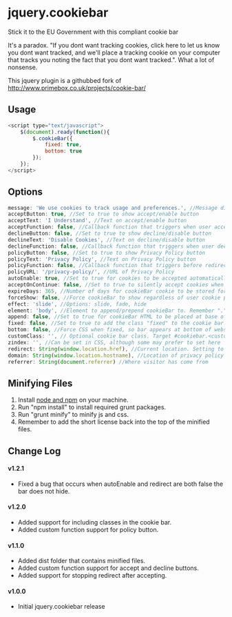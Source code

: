 # jquery.cookiebar
Stick it to the EU Government with this compliant cookie bar

It's a paradox. "If you dont want tracking cookies, click here to let us know you dont want tracked, and we'll place a tracking cookie on your computer that tracks you noting the fact that you dont want tracked.". What a lot of nonsense. 

This jquery plugin is a githubbed fork of http://www.primebox.co.uk/projects/cookie-bar/ 

Usage
-----
```javascript
<script type="text/javascript">
	$(document).ready(function(){
		$.cookieBar({
			fixed: true,
			bottom: true
		});
	});
</script>
```
Options
-------
```javascript
message: 'We use cookies to track usage and preferences.', //Message displayed on bar
acceptButton: true, //Set to true to show accept/enable button
acceptText: 'I Understand', //Text on accept/enable button
acceptFunction: false, //Callback function that triggers when user accepts
declineButton: false, //Set to true to show decline/disable button
declineText: 'Disable Cookies', //Text on decline/disable button
declineFunction: false, //Callback function that triggers when user declines
policyButton: false, //Set to true to show Privacy Policy button
policyText: 'Privacy Policy', //Text on Privacy Policy button
policyFunction: false, //Callback function that triggers before redirect when user clicks policy button
policyURL: '/privacy-policy/', //URL of Privacy Policy
autoEnable: true, //Set to true for cookies to be accepted automatically. Banner still shows
acceptOnContinue: false, //Set to true to silently accept cookies when visitor moves to another page
expireDays: 365, //Number of days for cookieBar cookie to be stored for
forceShow: false, //Force cookieBar to show regardless of user cookie preference
effect: 'slide', //Options: slide, fade, hide
element: 'body', //Element to append/prepend cookieBar to. Remember "." for class or "#" for id.
append: false, //Set to true for cookieBar HTML to be placed at base of website. YMMV
fixed: false, //Set to true to add the class "fixed" to the cookie bar. Default CSS should fix the position
bottom: false, //Force CSS when fixed, so bar appears at bottom of website
customClass: '', // Optional cookie bar class. Target #cookiebar.<customClass> to avoid !important overwrites and separate multiple classes by spaces
zindex: '', //Can be set in CSS, although some may prefer to set here
redirect: String(window.location.href), //Current location. Setting to false stops redirect
domain: String(window.location.hostname), //Location of privacy policy
referrer: String(document.referrer) //Where visitor has come from
```
Minifying Files
-------
1. Install [node and npm](http://nodejs.org/) on your machine.
2. Run "npm install" to install required grunt packages.
3. Run "grunt minify" to minify js and css.
4. Remember to add the short license back into the top of the minified files.

Change Log
-------
#### v1.2.1

 * Fixed a bug that occurs when autoEnable and redirect are both false the bar does not hide.

#### v1.2.0

 * Added support for including classes in the cookie bar.
 * Added custom function support for policy button.

#### v1.1.0

 * Added dist folder that contains minified files.
 * Added custom function support for accept and decline buttons.
 * Added support for stopping redirect after accepting.

#### v1.0.0

 * Initial jquery.cookiebar release

